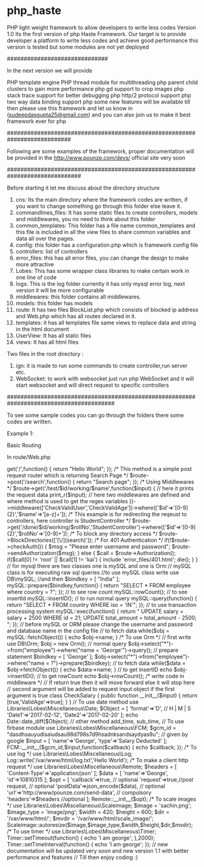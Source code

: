 # php_haste
PHP light weight framework to allow developers to write less codes Version 1.0
Its the first version of php Haste Framework.
Our target is to provide developer a platform to write less codes and achieve good performance
this version is tested but some modules are not yet deployed

##############################

In the next version we will provide 

PHP template engine
PHP thread module for multithreading
php parent child clusters to gain more performance
php gd support to crop images
php stack trace support for better debugging
php http/2 protocol support
php two way data binding support
php some new features will be available till then please use this framework and let us know in (sudeepdasgupta25@gmail.com) 
and you can also join us to make it best framework ever for php

###########################################################################

Following are some examples of the framework, proper documentation will be provided in the http://www.pounze.com/devs/ official site very soon

##############################################################################

Before starting it let me discuss about the directory structure

1) cns: Its the main directory where the framework codes are written, if you want to change something go through this folder else leave it.
2) commandlines_files: It has some static files to create controllers, models and middlewares, you no need to think about this folder
3) common_templates: This folder has a file name common_templates and this file is included in all the view files to share common variables and data 
all over the pages.
4) config: this folder has a configuration.php which is framework config file
5) controllers: list of controllers
6) error_files: this has all error files, you can change the design to make more attractive
7) Lobes: This has some wrapper class libraries to make certain work in one line of code
8) logs: This is the log folder currently it has only mysql error log, next version it will be more configurable
9) middlewares: this folder contains all middlewares.
10) models: this folder has models
11) route: It has two files BlockList.php which consists of blocked ip address and Web.php which has all routes declared in it.
12) templates: it has all templates file same views to replace data and string in the html document
13) UserView: It has all static files
14) views: It has all html files

Two files in the root directory :
1) ign: it is made to run some commands to create controller,run server etc.
2) WebSocket: to work with websocket just run php WebSocket and it will start websocket and will direct request to specific controllers

########################################################################################

To see some sample codes you can go through the folders there some codes are written.

Example 1:

Basic Routing

In route/Web.php

<?php
  use Kernel\App\RequestRoute\Route;
	use Kernel\App\Core\Views;
	use Kernel\App\Core\Response;
  
  $route = new Route();
  
  /*
  This method is a simple get request router which is returning hello world
*/
  $route->get('/',function()
  {
    return "Hello World";
  });

/*
  This method is a simple post request router which is returning Search Page
*/

$route->post('/search',function()
{
  return "Search page";
});

/*
Using Middlewares
*/

$route->get('/test/$id/working/$name',function($input)
{
// here it prints the request data
  print_r($input);
  // here two middlewares are defined and where method is used to get the regex variables
})->middleware(['CheckValidUser','CheckValidAge'])->where(['$id'=>'[0-9]{2}','$name'=>'[a-z]+']);

/*
This example is for redirecting the reqeust to controllers, here controller is StudentController
*/

$route->get('/done/$id/working/$rollNo','StudentController')->where(['$id'=>'[0-9]{2}','$rollNo'=>'[0-9]+']);

/*
To  block any directory access
*/
$route->BlockDirectories(['[\/](search)']);

/*
For 401 Authentication
*/

if(!$route->checkAuth())
{
  $msg = "Please enter username and password";
  $route->sendAuthorization($msg);
}
else
{
  $call = $route->Authorization();

  if($call[0] != 'root' || $call[1] != 'kai')
  {
    include 'error_files/401.html';
    die();
  }
}

// for mysql there are two classes one is mySQL and one is Orm
// mySQL class is for executing raw sql queries

//to use mySQL class write
use DB\mySQL;
//and then
$bindkey = [
  "India"
];

mySQL::prepare($bindkey,function()
{
  return "SELECT * FROM employee where country = ?";
});

// to see row count

mySQL::rowCount();

// to see insertId

mySQL::insertID();

// to run normal query

mySQL::query(function()
{
  return "SELECT * FROM country WHERE iso = 'IN'";
});

// to use transaction processing system

mySQL::exec(function()
{
  return "
    UPDATE salary = salary + 2500 WHERE id = 21;
    UPDATE total_amount = total_amount - 2500;
  ";
});

// before mySQL or ORM please change the username and password and database name in the config file

// to fetch data

while($obj = mySQL::fetchObject())
{
  echo $obj->name;
}

/*
  To use Orm
*/

// first write

use DB\Orm;

$obj = new Orm();

// normal query
$obj->select("*")->from("employee")->where("name = 'George'")->query();

// prepare statement

$bindkey = [
  'George'
];

$obj->select("*")->from("employee")->where("name = ?")->prepare($bindkey);


// to fetch data

while($data = $obj->fetchObject())
{
  echo $data->name;
}

// to get insertID

echo $obj->insertID();

// to get rowCount

echo $obj->rowCount();

/*
write code in middleware
*/

// If return true then it will move forward else it will stop here
// second argument will be added to request input object if the first argument is true

class CheckSalary
{
  public function __init__($input)
  {
    return [true,'ValidAge'=>true];
  }
}

// To use date method

use Libraries\Lobes\Miscellaneous\Date;

$Object = [
  'format'=>'D', // H | M | S
  'Date1'=>'2017-02-12',
  'Date2'=>'2017-02-20'
];

echo Date::date_diff($Object);

// other method 

add_time, sub_time,

// To use firbase module

use Libraries\Lobes\Miscellaneous\FCM;

$gcm_id = "dasdhsauyudisaiudsau98d798s7d9hsadnksandsaydyas9u"; // given by google

$input = [
  'name'=>'George',
  'type'=>'Salary Deducted'
];

FCM::__init__($gcm_id,$input,function($callback)
{
  echo $callback;
});


/*
  To use log
*/

use Libraries\Lobes\Miscellaneous\Log;

Log::write('/var/www/html/log.txt','Hello World');

/*
  To make a client http request
*/

use Libraries\Lobes\Miscellaneous\Remote;

$headers = [
  'Content-Type'=>'application/json'
];
$data = [
  'name'=>'George',
  'id'=>10810315
];

$opt = [
  'callback'=>true, // optional
  'request'=>true,//post request, // optional
  'postData'=>json_encode($data), // optional
  'url'=>'http://www/pounze.com/send-data', // compulsory
  'headers'=>$headers //optional 
];

Remote::__init__($opt);

/*
To scale images
*/

use Libraries\Lobes\Miscellaneous\Scaleimage;

$image = 'sachin.png';
$image_type = 'image/png';
$width = 420;
$height = 600;
$dir = '/var/www/html/';
$mvdir = '/var/www/html/scale_image/';

Scaleimage::autoresize($image,$image_type,$width,$height,$dir,$mvdir);


/*
  To use timer
*/

use Libraries\Lobes\Miscellaneous\Timer;

Timer::setTimeout(function()
{
  echo 'I am george';
},2000);

Timer::setTimeInterval(function()
{
  echo 'I am george';
});


// new documentation will be updated very soon and new version 1.1 with better performance and features

// Till then enjoy coding :)


